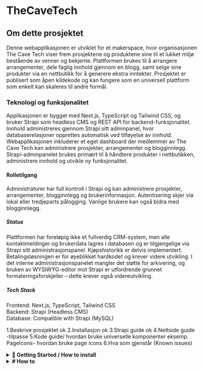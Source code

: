 # TheCaveTech

## Om dette prosjektet <br>
 Denne webapplikasjonen er utviklet for et makerspace, hvor organisasjonen The Cave Tech viser frem prosjektene og produktene sine til et lukket miljø bestående av venner og bekjente. Plattformen brukes til å arrangere arrangementer, dele faglig innhold gjennom en blogg, samt selge sine produkter via en nettbutikk for å generere ekstra inntekter. Prosjektet er publisert som åpen kildekode og kan fungere som en universell plattform som enkelt kan skaleres til andre formål.

### Teknologi og funksjonalitet <br>
Applikasjonen er bygget med Next.js, TypeScript og Tailwind CSS, og bruker Strapi som headless CMS og REST API for backend-funksjonalitet. Innhold administreres gjennom Strapi sitt adminpanel, hvor databaserelasjoner opprettes automatisk ved tilføyelse av innhold. Webapplikasjonen inkluderer et eget dashboard der medlemmer av The Cave Tech kan administrere prosjekter, arrangementer og blogginnlegg. Strapi-adminpanelet brukes primært til å håndtere produkter i nettbutikken, administrere innhold og utvikle ny funksjonalitet.


#### Rolletilgang <br>

Administratorer har full kontroll i Strapi og kan administrere prosjekter, arrangementer, blogginnlegg og brukerinformasjon. Autentisering skjer via lokal eller tredjeparts pålogging. Vanlige brukere kan også bidra med blogginnlegg.

##### Status <br>

Plattformen har foreløpig ikke et fullverdig CRM-system, men alle kontaktmeldinger og brukerdata lagres i databasen og er tilgjengelige via Strapi sitt administrasjonspanel. Kjøpshistorikk er delvis implementert. Betalingsløsningen er for øyeblikket hardkodet og krever videre utvikling. I det interne administrasjonspanelet mangler det støtte for arkivering, og bruken av WYSIWYG-editor mot Strapi er utfordrende grunnet formateringsforskjeller – dette krever også videreutvikling.

##### Tech Stack <br>
Frontend: Next.js, TypeScript, Tailwind CSS <br>
Backend: Strapi (Headless CMS) <br>
Database: Compatible with Strapi (MySQL) <br>

1.Beskrive prosjektet ok
2.Installasjon ok
3.Strapi guide ok
4.Nettside guide -tilpasse
5.Kode guide/ hvordan bruke universelle komponenter 
eksemp. PageIcons- hvordan bruke page icons
6.Hva som gjenstår (Known issues)

<details>
    <summary><strong>🚀 Getting Started / How to install</strong></summary>

This setup is designed for testing purposes only, as the company prefers to handle deployment themselves.

<details>
<summary><strong>
1. Installation
</strong></summary>

</br>
Both frontend and backend have `.env.example` files.  
0. Create `.env` files in both frontend and backend folders and copy the contents from `.env.example` into `.env`.

# The database file contains only data, not images.

# <strong>Backend:</strong>

1. In the project root, you'll find a zipped database file.  
   Unzip it.
2. Start MySQL Workbench
3. Go to your root connection in Workbench → Administration → Users and Privileges → Add Account →  
   Enter `DATABASE_USERNAME` and `DATABASE_PASSWORD` as specified in your backend `.env` file
4. In Administrative Roles, select all and click Apply
5. Go to MySQL Connections and create a connection with the username from step 3
6. Enter the connection you just created
7. From the menu, select Server → Data Import
8. Choose "Import from Self-contained File" and select the file from step 1
9. For "Default Schema to be Imported To", choose "New" and enter `DATABASE_NAME` as in your `.env`
10. Select the schema from "Default Target Schema" and click Start Import
11. Refresh Schemas, and in Query, write `USE "database_name_from_env"` (e.g., `USE thecavetech`)

# <strong>Frontend:</strong>

Here, you just need to copy the contents from .env.example into .env.

After setting up `.env` in the root folder (where `.env.example` is):

**Run:**

#Backend
In your terminal:  
12. `cd backend`  
13. `npm i`  
14. `npm run develop` 14. Navigate to the backend URL specified in your frontend `.env`  
15. If using our database file and prompted to create a user, use:

- Email: test@den.no
- Password: Gokstad1234

# OR

admin@admin.no </br>
Admin1234 </br>

#Frontend

In the terminal:

1. `cd frontend`
2. `npm i`
3. `npm run dev`
4. Navigate to the frontend URL specified in your `.env`

**Testing:**

1. `cd frontend`
2. `npm run test` to run tests

</details>
<details>
<summary><strong>
🔐 2. Setting up OAuth / 3rd-party SSO Providers <br>
<strong>For testing:</strong>
</strong></summary>

# After npm run

#### ✅ Google

1. Go to: [https://console.cloud.google.com/welcome](https://console.cloud.google.com/welcome)  
   Click **Select a project** and create a new project.

2. Go to: [https://console.cloud.google.com/apis/credentials](https://console.cloud.google.com/apis/credentials)  
    Click **Create credentials** → Select **OAuth client ID**

   - **Application type:** Web Application
   - **Name:** Any name for your client
   - **Authorized redirect URIs (for testing):**
     - `http://localhost:3000/api/auth/callback/google`
     - `http://localhost:1337/api/connect/google/callback`

3. Go to: [https://console.cloud.google.com/auth/branding](https://console.cloud.google.com/auth/branding)  
    Here you can configure the **OAuth consent screen**.  
    The following is **not required for testing**, but **mandatory for deployment**:

   - Application name
   - Support email
   - Application logo (optional)
   - Privacy policy and terms of service
   - Authorized domains such as:
     - `https://www.thecavetech.org`
     - Domains used in redirect URIs

---

#### ✅ Facebook

1. Go to: [https://developers.facebook.com/](https://developers.facebook.com/)  
   Create a new app for OAuth.

2. Follow the guide:  
   [Learning Strapi Authentication Flows with the Facebook Provider](https://strapi.io/blog/learning-strapi-authentication-flows-with-the-facebook-provider)

3. **Testing locally with Ngrok:**
   - Run `ngrok http 3000` to generate a public URL.
   - Use this as the redirect URI in the Facebook Developer Portal, e.g.:  
      `https://abc123.ngrok.io/api/auth/callback/facebook`
   - For deployment, replace with your production URL:  
      `https://yourdomain.com/api/auth/callback/facebook`

---

#### ⚠️ Microsoft

- **Not tested**, as it requires a credit card for the trial period.
- The code is implemented **universally** and should work with Microsoft and other providers like Google and Facebook.

---

### ⚙️ Configuration in Strapi

1. Go to the **Strapi Admin Panel**
2. Navigate to **Settings**
3. Under **Users & Permissions Plugin**, select **Providers**
4. Choose your desired OAuth provider
5. Enter:
   - **Client ID** and **Client Secret** from previous steps (Google/Facebook)
6. Add the following redirect URLs:

   - Google: `http://localhost:3000/api/auth/callback/google`
   - Facebook: `http://localhost:3000/api/auth/callback/facebook`

7. For Microsoft: The redirect URL is generated automatically in Strapi

<details>
    <summary><strong>🖼️ Show Image</strong></summary>

    ![Screenshot](/ImagesForReadme/StrapiAddOauth.png)

    > 🔄 Remember to update **Authorized redirect URIs** when deploying the application so they point to the correct production URL.

</details>
</details>

<details>
<summary><strong>
🔐 3. Setting up SendGrid <br>
<strong>For testing:</strong>
</strong></summary>

1. Enable email in the Strapi admin panel:  
   Settings → Users & Permissions Plugin → Providers → Email → Enable > True → Save

2. Log in or register at https://app.sendgrid.com/
3. Create a new sender
4. Verify your email
5. Go to API settings and create an API key
6. After setup, save the API key in your `.env` file:
   ```
   SENDGRID_API_KEY=
   DEFAULT_FROM_EMAIL=
   DEFAULT_REPLY_TO_EMAIL=
   ```
   Use the same values as when you created the sender.

**SendGrid: Unauthorized Error issue while using SendGrid Email API**  
[Help Article](https://help.twilio.com/articles/10284917001627)

</details>

</details>

<details><summary><strong># How to</strong></summary>

<details><summary><strong># Change Global style</strong></summary>

Veiledning for tilpasning av profilsidens design<br/>
Denne guiden forklarer hvordan du kan endre farger, fonter, avstander og andre designelementer i appkikasjonen uten å måtte endre koden direkte.
Hvor finner du stilene?<br/>
Alle globale designinnstillinger er definert som CSS-variabler i :root i filen src/styles/global.css. Disse variablene brukes gjennom hele prosjektet for å sikre konsistent styling.
<pr/>
Eksmempel på hvordan stylen kan byttes ut.
<br/>
Finn variabelen du vil endre, for eksempel:<br/>
--color-primary: #d5bdaf;<!-- Header and dropdown menus  -->
<br/>
Bytt ut verdien for å endre fargen globalt:
--color-primary: #007bff;<!-- Blå  -->
<pr/>

responsivitet<br/>
Egne verdier er definert for ulike skjermstørrelser via media queries:<br/>
<br/>
Desktop (over 1024px):<br/>
--landing-main-header: 60px;
<br/>
Nettbrett (opptil 1024px):<br/>
--landing-main-header: 36px;
<br/>
Mobil (opptil 639px):<br/>
--landing-main-header: 30px;
<br/>
ønskes det å legge til flere font størrelse typer i fremtiden, legges de inn i global.css sin root som f.eks<br/>
:root{<br/>
</_> Desktop (over 1024px) about header _/
--about-main-header: 60px;

    @media (max-width: 1024px) {
    :root {
        --about-main-header: 36px;
    }


    @media (max-width: 639px) {
    :root {
        --about-main-header: 30px;
    }

}

så må du videre inn i tailwind.config.ts

theme: {
extend: {
fontSize: {
"about-main-header": "var(--about-main-header)",
},

      ønsker du da å bruke denne må du skrive text-about-main-header i classname for tekstelementet

Farger: Bruk hex-koder
Fonter: Bruk fontnavn tilgjengelig via Google Fonts eller systemfonter (f.eks. "Arial, sans-serif").
Avstander: Bruk CSS-enheter som rem, px, eller em (f.eks. 1rem, 16px).

</details>

<details><summary><strong>🔑 To change JWT Token Expiry/ how long JWT tokens are valid:</strong></summary>

- **backend/config/plugins.ts**

  - Find: `expiresIn: "7h"`
  - Change `"7h"` to your desired duration (e.g., `"24h"` for 24 hours).

- **lib/util/cookie.ts**
  - Find: `const maxAge = 7 * 60 * 60;`
  - Change `7` to the number of hours you want (e.g., `24 * 60 * 60` for 24 hours).

</details>

<details><summary><strong>✉️ Email Configuration & Templates</strong></summary>

## 1. Environment Variables

- Set email-related variables in your backend `.env` file.

## 2. Plugin Configuration

- **backend/config/plugins.ts**
  - Configure your email provider and settings here.

## 3. Email Service & Templates

- **backend/src/service/**
  - All email logic, templates, and text changes are handled here.
  - To update email content or templates, edit the relevant files in this folder.

---

**Tip:**  
For custom email text and templates, always update files in `backend/src/service` to match your requirements.
</details>


<details><summary><strong>How to use icon komponent</strong></summary>

<details>

</details>

<details><summary><strong>#Strapi Admin Panel</strong></summary>
## Strapi Admin Panel

The Strapi Admin Panel is the main interface for managing all content, users, and settings in your application.

---

### 🛠️ Tips

- **ESLint & Tailwind CSS:**  
   If you see "unknown at rule" errors in Tailwind CSS, install the **PostCSS Language Support** extension for VSCode. This improves syntax highlighting and color visualization.

---

### 👤 Admin Roles & Permissions

Strapi uses roles to manage access and permissions:

| Role            | Description                                                             |
| --------------- | ----------------------------------------------------------------------- |
| **Super Admin** | Full access to all system functions. Used for critical system tasks.    |
| **Editor**      | Can manage and publish all content, including content from other users. |
| **Author**      | Can manage only the content they have created.                          |

#### How to Change Roles

1. Log in to the Strapi admin panel.
2. Go to **Settings** in the sidebar.
3. Under **USERS & PERMISSIONS PLUGIN**, select **Roles**.
4. Click on a role to view or modify its permissions.
5. Adjust permissions as needed.
6. Click **Save** to apply changes.

# For Public users

Choose find and find one on every thing to show content from strapi

# For Admin

Choose every thing

![Screenshot](/ImagesForReadme/StrapiPermisions.png)

#### How to Manage Roles

- To edit an existing role, click the pencil icon next to the role.
- To add a new role, click **+ Add new role** at the top right.
- Configure permissions for different plugins and features.
- Remember to **Save** after making changes.
- We have only implemented </br>
  ![Screenshot](/ImagesForReadme/userRoles.png)

---

### 📦 Content Management

Strapi organizes content into **Collection Types** (multiple entries) and **Single Types** (unique pages).

#### Accessing the CMS

1. Log in to the admin panel.
2. The **Content Manager** dashboard appears.
3. Use the left sidebar to navigate content types.

#### Content Types

- **Collection Types:**

  - Blog: Manage blog posts
  - ContactSubmission: View form submissions
  - Event: Manage events
  - Project: Showcase projects
  - User: Manage user accounts
  - User Profile: Extended user info

- **Single Types:**
  - AboutUs: Company info and team
  - AuthSetting: Authentication settings
  - ContactPage: Contact page config
  - Footer: Website footer content
  - GlobalSetting: Site-wide settings
  - LandingPageHero: Landing page hero section

#### Managing Content

- **View/Edit:**

  - Click a content type in the sidebar.
  - For Collection Types: See a list of entries.
  - For Single Types: Go directly to the editing interface.

- **Create New Entry (Collection Types):**

  1.  Select the Collection Type.
  2.  Click **+ Add an entry**.
  3.  Fill in the fields.
  4.  Click **Save** (draft) or **Publish** (live).

- **Edit Entry:**
  1.  Click the entry to edit.
  2.  Make changes.
  3.  Click **Save** (draft) or **Publish** (live).

#### Publishing Workflow

- **Draft:** Content is saved but not visible to the public.
- **Published:** Content is live and visible on the website.

---

</details>

<details>
    <summary><strong>Application features and how they work</strong></summary>

The Cave Tech platform offers the following key features:

### User Features

- **Activity page**

  - Gives an easy overview of every project and events in a clean card format.
  - Gives users an easy switching between showing project or events with a selector in top right
  - Gives users a way to search for names of projects or events depending of which is shown.
  - Users can click on each activity card to be taken to another page with that cards information
  - Users can filter the activities after status. If you want to see upcoming events, or projects in planning phase.
  - Users can sort between the activities aphabetical, reverse, newest or oldest first. Newest first is set as default.

- **Blog page**

  - Same as activities here users can see all blogs posted on application.
  - Users can also filter, search and sort similar just adapted to blogg posts instead. Here the filter is category based.
  - Users should be able to add blogg with a simple "add new blog" button on top right of container. (Not fully implemented, but has components needed)
  - Users can also by clicking on posts get taken to another page with detailed information about the clicked post.
  - Every blog posts should be connected to a specific user that made the posts (Author), with a way to show that user on the detail page.

- **E-Commerce Shop**

  - Users can easily see all products created by The Cave Tech that they have put on their store. This is shown in a clean grid card format
  - Users can search after products inside the store.
  - Users can filter products they want shown based on categories.
  - Users can sort after newest or oldest products.
  - Users can add product they want to cart by clicking on "Legg til i handlekurv" button on product they want.
  - Users can go to their cart to be taken to another page for showing all products inside their own cart.

- **About us page**

  - Here the users can switch between reading about The Cave Tech history or their team.
  - History will contain information about how The Cave Tech became who they are today. Their journey.
  - Their team will contain information about each member in The Cave Tech.

- **Contact Page**

  - Users can see information about The Cave Tech.
  - Users can contact The Cave Tech using a submit form for submiting a message directly to their mail.

### Admin Features

- **Content Management**

  - Admins can customize content on pages inside Strapi admin panel that is set up with our frontend
  - Admins will also get a custom panel with their userpanel only for admin permissions.
  - Admins will in custom admin panel be able to use functionalities for administrating projects, events and blogs.
  - When choosing what to administrate admins will be taken to a table of chosen content. Here they can add, delete, edit or view details.

- **User Management**

  - Inside Strapi admins will have access to view all different users using their system/application
  - Admins can here delete users that breach terms of service on web application or for other reasons.
  - Admins can change and control permissions for different aspects of application.

### Authentication

- **Login and register**

  - Users can login with local account created for access to The Cave Tech application
  - Users can login with third party providers like google, microsoft or facebook.
  - Logging in with third party providers will create local account connected to provider used.
  - Users will be validated with security validation when creating local account. This helps users create a safe and secure account.
  - Validation on register and login will be live and server based.
  - When creating an account the "create" button will be grayed out and unclickable before all validation is followed.
  - Login and register uses forms for a clean and effective design and user experience.

- **Role-Based Access**
  - Application will have a role based system where you will see and have different actions based on your permissions.
  - Admins will be users with extra persmissions that allow for customization on content for the application.
  - There are different actions that cant be preformed before you have logged into an account. Includes sign up for events and being able to use the CRM functionality.
  - Header will be different depending on logged in status since if not logged in you will not have CRM access at all.

### Data Management

- **Order History** - Track customer purchases (partially implemented)
- **Contact Storage** - All form submissions stored in database
- **User Profiles** - Extended profile information for community members

</details>

<details>
    <summary><strong>Universal components</strong></summary>
<details>
    <summary>📇 ContentCard</summary>

The `ContentCard` is a universal card component used throughout the application to display different types of content—such as projects, events, blogs, and products—in a consistent and visually appealing way.

#### How it works

- The same `ContentCard` component is used for all content types.
- An **adapter** (for example, `cardAdapter`) transforms the data for each content type (project, event, blog, product) into a format that the `ContentCard` understands.
- This makes it easy to add new content types or update the card design in one place, and have the changes reflected everywhere.

#### Example usages

**Displaying a list of projects:**

```tsx
import { UniversalCard } from "@/components/pageSpecificComponents/dashboard/contentManager/ContentCard";
import { adaptProjectToCardProps } from "@/lib/adapters/cardAdapter";

// Inside your component render:
<div className="grid grid-cols-1 sm:grid-cols-2 lg:grid-cols-3 gap-6">
  {projects.map((project) => (
    <UniversalCard
      key={project.id}
      {...adaptProjectToCardProps(project, handleProjectClick)}
    />
  ))}
</div>;
```

**Displaying a list of events:**

```tsx
import { UniversalCard } from "@/components/pageSpecificComponents/dashboard/contentManager/ContentCard";
import { adaptEventToCardProps } from "@/lib/adapters/cardAdapter";

// Inside your component render:
<div className="grid grid-cols-1 sm:grid-cols-2 lg:grid-cols-3 gap-6">
  {events.map((event) => (
    <UniversalCard
      key={event.id}
      {...adaptEventToCardProps(event, handleEventClick)}
    />
  ))}
</div>;
```

</details>
<details>
    <summary>🔎 SearchBar</summary>

The `SearchBar` is a universal component used throughout the application to help users quickly find relevant content, such as projects, events, blogs, or products. It provides a simple and consistent search experience on all pages where searching is needed. This can also easily change your search logic since now it's mostly really basic searching.

#### How it works

- The `SearchBar` displays a text input where users can type their search query.
- As the user types, the search query is updated in real time.
- Optionally, a search button can be shown for submitting the search (for example, by pressing Enter or clicking the button).
- The component is flexible and can be used for any type of content by simply passing the current search query and a function to update it.

#### Example usage

**Using the SearchBar in a page or component:**

```tsx
import { SearchBar } from "@/components/ui/SearchBar";
import { useState } from "react";

export default function ExamplePage() {
  const [searchQuery, setSearchQuery] = useState("");

  // Optional: handle search submit
  const handleSearch = (query: string) => {
    // Perform search logic here
    console.log("Searching for:", query);
  };

  return (
    <div>
      <SearchBar
        searchQuery={searchQuery}
        setSearchQuery={setSearchQuery}
        placeholder="Search projects or events"
        onSearch={handleSearch}
      />
      {/* Render your filtered content here */}
    </div>
  );
}
```

</details>
<details>
    <summary>🔀 SortDropdown</summary>

The `SortDropdown` is a universal component that lets users easily sort lists of content, such as projects, events, blogs, or products. It provides a consistent and user-friendly way to choose how items are ordered on any page.

#### How it works

- The `SortDropdown` displays a dropdown menu with different sorting options (for example: newest first, oldest first, alphabetical).
- When the user selects an option, the list updates to show the content in the chosen order.
- The component is flexible and can be used for any type of content by passing in the available sort options and a function to update the sort state.

#### Example usage

**Using the SortDropdown in a page or component:**

```tsx
import { SortDropdown } from "@/components/ui/SortDropdown";
import { useState } from "react";

const sortOptions = [
  { value: "newest", label: "Newest first" },
  { value: "oldest", label: "Oldest first" },
  { value: "az", label: "A-Z" },
  { value: "za", label: "Z-A" },
];

export default function ExamplePage() {
  const [sort, setSort] = useState("newest");

  return (
    <div>
      <SortDropdown
        sort={sort}
        setSort={setSort}
        options={sortOptions}
        placeholder="Sort by"
      />
      {/* Render your sorted content here */}
    </div>
  );
}
```

</details>
<details>
    <summary>↻ LoadingSpinner</summary>

The `LoadingSpinner` is a universal component that shows a spinning animation while the app is loading data. It helps users understand that something is happening in the background and improves the user experience by providing visual feedback.

#### How it works

- The `LoadingSpinner` displays a spinning circle to indicate that content is loading.
- You can choose different sizes (small, medium, large) to fit different parts of your app.
- The spinner can be reused anywhere you need to show a loading state, such as when fetching projects, events, or blog posts.

#### Example usage

**Using the LoadingSpinner in a page or component:**

```tsx
import { LoadingSpinner } from "@/components/ui/LoadingSpinner";

export default function ExamplePage({ isLoading }) {
  return (
    <div>
      {isLoading ? (
        <LoadingSpinner size="medium" />
      ) : (
        <div>Your loaded content here</div>
      )}
    </div>
  );
}
```

</details>
<details>
    <summary>Card</summary>

The `Card` component is a universal building block used throughout the application to display content in a clean, organized, and visually appealing way. It provides a consistent layout for different types of information, such as projects, events, blogs, or products.

#### How it works

- The `Card` component wraps content in a styled box with rounded corners and a shadow, making information easy to read and visually separated from other elements.
- It can be combined with `CardHeader`, `CardBody`, and `CardFooter` subcomponents to organize content into sections (for example: image at the top, details in the middle, actions at the bottom).
- The card is flexible and can be used for any type of content by simply placing your content inside the card sections.

#### Example usage

**Using the Card component in a page or component:**

```tsx
import { Card, CardHeader, CardBody, CardFooter } from "@/components/ui/Card";

export default function ExamplePage() {
  return (
    <Card>
      <CardHeader>
        <h3>Project Title</h3>
      </CardHeader>
      <CardBody>
        <p>This is a short description of the project or content.</p>
      </CardBody>
      <CardFooter>
        <button>Read more</button>
      </CardFooter>
    </Card>
  );
}
```

</details>
**Why use universal components?**

- **Saves time** - Makes you only build and update one feature, and it will work everywhere in the application where needed.
- **Consistent look** - The application as a whole will have a much full and clean look to it by using universal components. This helps for easier user flow and understandability for users.
- **Easy to maintain** - If the application needs to change something in the code, you only need to change in one place. Removes all grunt work needed to maintainabilty by redoing changes everywhere when they do the same.
- **Flexibility** - You can easy flex your application for when you need to add new content. This means you will only need to add without having to rewrite alot of extra code.
- **Scalability** - It makes everything in the code organized. This helps when the project starts growing with more features that needs to be added.
</details>

<details>
    <summary>
        <strong>Contact us guide<strong>
     </summary>
    To access messages in Strapi:

1. Log in to the Strapi admin panel
2. Click on "Content Manager" in the left menu
3. Under "Collection Types" select "ContactSubmission"
4. Click on a message (name) to open it and see all details

That's it! You'll then see all submitted contact forms with name, email, phone, and status. You can search, filter, and change message status from there.

</details>

<details>
    <summary>
        <strong>About us guide<strong>
            </summary>

           Strapi is a headless CMS (Content Management System) that allows you to manage content independently from frontend presentation. "AboutUs" is set up as a Single Type in your Strapi configuration, meaning it's a single content page with two main components: a history section and a team section.

<strong>Log in to Strapi:<strong>

1. Open your browser and go to your Strapi instance URL (typically something like http://localhost:1337/admin or your custom domain address)
2. Log in with your username and password
   <strong>Navigate to the Content Manager:<strong>
3. On the left side of the screen, you'll find the main navigation menu
4. Click on the "Content Manager" icon (it appears to be the first icon in the menu you're currently on)
   <strong>Find AboutUs under Single Types:<strong>
   In the Content Manager, content is organized into two main categories:

5. "COLLECTION TYPES" - for content types with multiple entries
6. "SINGLE TYPES" - for content types with only one entry
7. Scroll down to the "SINGLE TYPES" section (which has the number "6" next to it, indicating 6 different single types)
8. Under "SINGLE TYPES", find "AboutUs" in the list (marked with a blue arrow in the image)
9. Click on "AboutUs" to open this content type
   <strong>AboutUs editing screen:
10. After clicking on "AboutUs", you'll arrive at the editing screen shown in the image
11. Here you'll see two main sections: "history" and "teamCard" (both are empty with "(0)" indicating no entries)
12. To add content, click on the plus icon (+) or on the text "No entry yet. Click to add one."
</details>

<details>
    <summary><strong>Footer guide<strong></summary>
The Footer configuration allows you to manage website footer content, including business hours and social media (Instagram) information.
        Navigation:

1. You're in the "Footer" section under "SINGLE TYPES" in the left sidebar
2. Footer is highlighted in blue in the menu
3. There's a "Back" button at the top to return to the previous screen

Footer Content Sections:

1. openingHours (0): Empty section with "No entry yet. Click to add one." message and a plus icon
2. instaGram: Contains two fields:

- url: Empty text input field for the Instagram profile URL
- icon: Empty media field with "Click to add an asset or drag and drop one in this area" message and a plus icon

Status:

1. The Footer is marked as "Published" (green label)
2. You can switch between "DRAFT" and "PUBLISHED" versions using the tabs

Action Buttons:

1. In the ENTRY panel on the right:

- "Publish" button: To publish changes
- "Save" button: To save without publishing

To update the Footer content:

1. For opening hours: Click the plus icon to add entries to the openingHours section
   For Instagram:

- Type your Instagram URL in the url field
- Upload an Instagram icon by clicking the plus icon in the icon field
</details>
